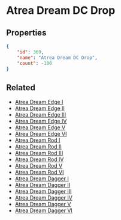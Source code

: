 # Atrea Dream DC Drop

<no description available>

## Properties

```json
{
    "id": 369,
    "name": "Atrea Dream DC Drop",
    "count": -100
}
```

## Related

- [Atrea Dream Edge I](../items/10521-atrea-dream-edge-i.md)
- [Atrea Dream Edge II](../items/10522-atrea-dream-edge-ii.md)
- [Atrea Dream Edge III](../items/10523-atrea-dream-edge-iii.md)
- [Atrea Dream Edge IV](../items/10524-atrea-dream-edge-iv.md)
- [Atrea Dream Edge V](../items/10525-atrea-dream-edge-v.md)
- [Atrea Dream Edge VI](../items/10526-atrea-dream-edge-vi.md)
- [Atrea Dream Rod I](../items/10533-atrea-dream-rod-i.md)
- [Atrea Dream Rod II](../items/10534-atrea-dream-rod-ii.md)
- [Atrea Dream Rod III](../items/10535-atrea-dream-rod-iii.md)
- [Atrea Dream Rod IV](../items/10536-atrea-dream-rod-iv.md)
- [Atrea Dream Rod V](../items/10537-atrea-dream-rod-v.md)
- [Atrea Dream Rod VI](../items/10538-atrea-dream-rod-vi.md)
- [Atrea Dream Dagger I](../items/10545-atrea-dream-dagger-i.md)
- [Atrea Dream Dagger II](../items/10546-atrea-dream-dagger-ii.md)
- [Atrea Dream Dagger III](../items/10547-atrea-dream-dagger-iii.md)
- [Atrea Dream Dagger IV](../items/10548-atrea-dream-dagger-iv.md)
- [Atrea Dream Dagger V](../items/10549-atrea-dream-dagger-v.md)
- [Atrea Dream Dagger VI](../items/10550-atrea-dream-dagger-vi.md)

